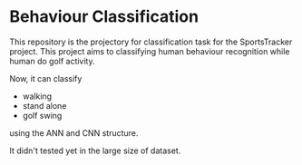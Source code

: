 # Behaviour Classification
This repository is the projectory for classification task for the SportsTracker project. 
This project aims to classifying human behaviour recognition while human do golf activity.

Now, it can classify 

- walking
- stand alone
- golf swing

using the ANN and CNN structure.

It didn't tested yet in the large size of dataset.